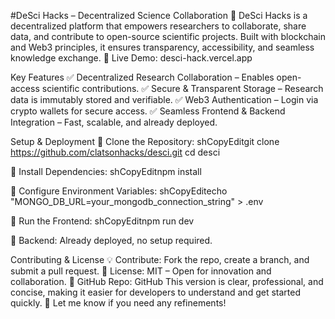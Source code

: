 
#DeSci Hacks – Decentralized Science Collaboration
🔬 DeSci Hacks is a decentralized platform that empowers researchers to collaborate, share data, and contribute to open-source scientific projects. Built with blockchain and Web3 principles, it ensures transparency, accessibility, and seamless knowledge exchange.
🚀 Live Demo: desci-hack.vercel.app

Key Features
✅ Decentralized Research Collaboration – Enables open-access scientific contributions.
✅ Secure & Transparent Storage – Research data is immutably stored and verifiable.
✅ Web3 Authentication – Login via crypto wallets for secure access.
✅ Seamless Frontend & Backend Integration – Fast, scalable, and already deployed.

Setup & Deployment
🔹 Clone the Repository:
shCopyEditgit clone https://github.com/clatsonhacks/desci.git
cd desci

🔹 Install Dependencies:
shCopyEditnpm install

🔹 Configure Environment Variables:
shCopyEditecho "MONGO_DB_URL=your_mongodb_connection_string" > .env

🔹 Run the Frontend:
shCopyEditnpm run dev

🔹 Backend: Already deployed, no setup required.

Contributing & License
💡 Contribute: Fork the repo, create a branch, and submit a pull request.
📜 License: MIT – Open for innovation and collaboration.
🔗 GitHub Repo: GitHub
This version is clear, professional, and concise, making it easier for developers to understand and get started quickly. 🚀 Let me know if you need any refinements!
